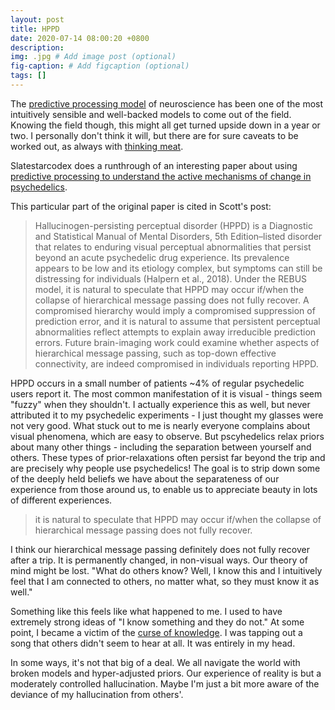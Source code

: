 ```yaml
---
layout: post
title: HPPD
date: 2020-07-14 08:00:20 +0800
description: 
img: .jpg # Add image post (optional)
fig-caption: # Add figcaption (optional)
tags: []
---
```


The [predictive processing model](https://slatestarcodex.com/2017/09/05/book-review-surfing-uncertainty/) of neuroscience has been one of the most intuitively sensible and well-backed models to come out of the field. Knowing the field though, this might all get turned upside down in a year or two. I personally don't think it will, but there are for sure caveats to be worked out, as always with [thinking meat](https://www.mit.edu/people/dpolicar/writing/prose/text/thinkingMeat.html).

Slatestarcodex does a runthrough of an interesting paper about using [predictive processing to understand the active mechanisms of change in psychedelics](https://slatestarcodex.com/2019/09/10/ssc-journal-club-relaxed-beliefs-under-psychedelics-and-the-anarchic-brain/).

This particular part of the original paper is cited in Scott's post:

>Hallucinogen-persisting perceptual disorder (HPPD) is a Diagnostic and Statistical Manual of Mental Disorders, 5th Edition–listed disorder that relates to enduring visual perceptual abnormalities that persist beyond an acute psychedelic drug experience. Its prevalence appears to be low and its etiology complex, but symptoms can still be distressing for individuals (Halpern et al., 2018). Under the REBUS model, it is natural to speculate that HPPD may occur if/when the collapse of hierarchical message passing does not fully recover. A compromised hierarchy would imply a compromised suppression of prediction error, and it is natural to assume that persistent perceptual abnormalities reflect attempts to explain away irreducible prediction errors. Future brain-imaging work could examine whether aspects of hierarchical message passing, such as top-down effective connectivity, are indeed compromised in individuals reporting HPPD.

HPPD occurs in a small number of patients ~4% of regular psychedelic users report it. The most common manifestation of it is visual - things seem "fuzzy" when they shouldn't. I actually experience this as well, but never attributed it to my psychedelic experiments - I just thought my glasses were not very good. What stuck out to me is nearly everyone complains about visual phenomena, which are easy to observe. But pscyhedelics relax priors about many other things - including the separation between yourself and others. These types of prior-relaxations often persist far beyond the trip and are precisely why people use psychedelics! The goal is to strip down some of the deeply held beliefs we have about the separateness of our experience from those around us, to enable us to appreciate beauty in lots of different experiences.

>it is natural to speculate that HPPD may occur if/when the collapse of hierarchical message passing does not fully recover.

I think our hierarchical message passing definitely does not fully recover after a trip. It is permanently changed, in non-visual ways. Our theory of mind might be lost. "What do others know? Well, I know this and I intuitively feel that I am connected to others, no matter what, so they must know it as well."

Something like this feels like what happened to me. I used to have extremely strong ideas of "I know something and they do not." At some point, I became a victim of the [curse of knowledge](https://en.wikipedia.org/wiki/Curse_of_knowledge). I was tapping out a song that others didn't seem to hear at all. It was entirely in my head.

In some ways, it's not that big of a deal. We all navigate the world with broken models and hyper-adjusted priors. Our experience of reality is but a moderately controlled hallucination. Maybe I'm just a bit more aware of the deviance of my hallucination from others'.
